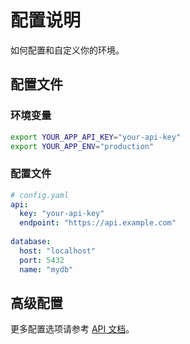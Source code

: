 # 配置说明

如何配置和自定义你的环境。

## 配置文件

### 环境变量

```bash
export YOUR_APP_API_KEY="your-api-key"
export YOUR_APP_ENV="production"
```

### 配置文件

```yaml
# config.yaml
api:
  key: "your-api-key"
  endpoint: "https://api.example.com"
  
database:
  host: "localhost"
  port: 5432
  name: "mydb"
```

## 高级配置

更多配置选项请参考 [API 文档](../api/overview.md)。
